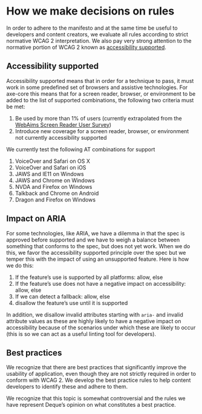 How we make decisions on rules
==============================

In order to adhere to the manifesto and at the same time be useful to developers and content creators, we evaluate all rules according to strict normative WCAG 2 interpretation. We also pay very strong attention to the normative portion of WCAG 2 known as [accessibility supported](https://www.w3.org/TR/WCAG20/#accessibility-supporteddef).

Accessibility supported
-----------------------

Accessibility supported means that in order for a technique to pass, it must work in some predefined set of browsers and assistive technologies. For axe-core this means that for a screen reader, browser, or environment to be added to the list of supported combinations, the following two criteria must be met:

1.  Be used by more than 1% of users (currently extrapolated from the [WebAims Screen Reader User Survey](https://webaim.org/projects/screenreadersurvey8/#browsercombos))
2.  Introduce new coverage for a screen reader, browser, or environment not currently accessibility supported

We currently test the following AT combinations for support

1.  VoiceOver and Safari on OS X
2.  VoiceOver and Safari on iOS
3.  JAWS and IE11 on Windows
4.  JAWS and Chrome on Windows
5.  NVDA and Firefox on Windows
6.  Talkback and Chrome on Android
7.  Dragon and Firefox on Windows

Impact on ARIA
--------------

For some technologies, like ARIA, we have a dilemma in that the spec is approved before supported and we have to weigh a balance between something that conforms to the spec, but does not yet work. When we do this, we favor the accessibility supported principle over the spec but we temper this with the impact of using an unsupported feature. Here is how we do this:

1.  If the feature’s use is supported by all platforms: allow, else
2.  If the feature’s use does not have a negative impact on accessibility: allow, else
3.  If we can detect a fallback: allow, else
4.  disallow the feature’s use until it is supported

In addition, we disallow invalid attributes starting with `aria-` and invalid attribute values as these are highly likely to have a negative impact on accessibility because of the scenarios under which these are likely to occur (this is so we can act as a useful linting tool for developers).

Best practices
--------------

We recognize that there are best practices that significantly improve the usability of application, even though they are not strictly required in order to conform with WCAG 2. We develop the best practice rules to help content developers to identify these and adhere to them.

We recognize that this topic is somewhat controversial and the rules we have represent Deque’s opinion on what constitutes a best practice.
